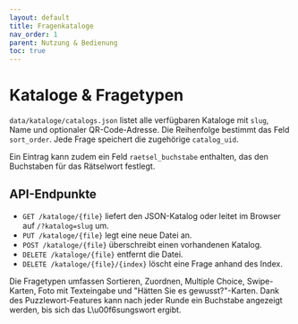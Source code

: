 ```yaml
---
layout: default
title: Fragenkataloge
nav_order: 1
parent: Nutzung & Bedienung
toc: true
---
```


# Kataloge & Fragetypen

`data/kataloge/catalogs.json` listet alle verfügbaren Kataloge mit `slug`, Name und optionaler QR-Code-Adresse. Die Reihenfolge bestimmt das Feld `sort_order`. Jede Frage speichert die zugehörige `catalog_uid`.

Ein Eintrag kann zudem ein Feld `raetsel_buchstabe` enthalten, das den Buchstaben für das Rätselwort festlegt.

## API-Endpunkte

- `GET /kataloge/{file}` liefert den JSON-Katalog oder leitet im Browser auf `/?katalog=slug` um.
- `PUT /kataloge/{file}` legt eine neue Datei an.
- `POST /kataloge/{file}` überschreibt einen vorhandenen Katalog.
- `DELETE /kataloge/{file}` entfernt die Datei.
- `DELETE /kataloge/{file}/{index}` löscht eine Frage anhand des Index.

Die Fragetypen umfassen Sortieren, Zuordnen, Multiple Choice, Swipe-Karten, Foto mit Texteingabe und "Hätten Sie es gewusst?"-Karten. Dank des Puzzlewort-Features kann nach jeder Runde ein Buchstabe angezeigt werden, bis sich das L\u00f6sungswort ergibt.

